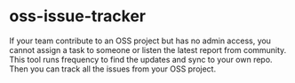 # oss-issue-tracker
If your team contribute to an OSS project but has no admin access, you cannot assign a task to someone or listen the latest report from community. This tool runs frequency to find the updates and sync to your own repo. Then you can track all the issues from your OSS project.
